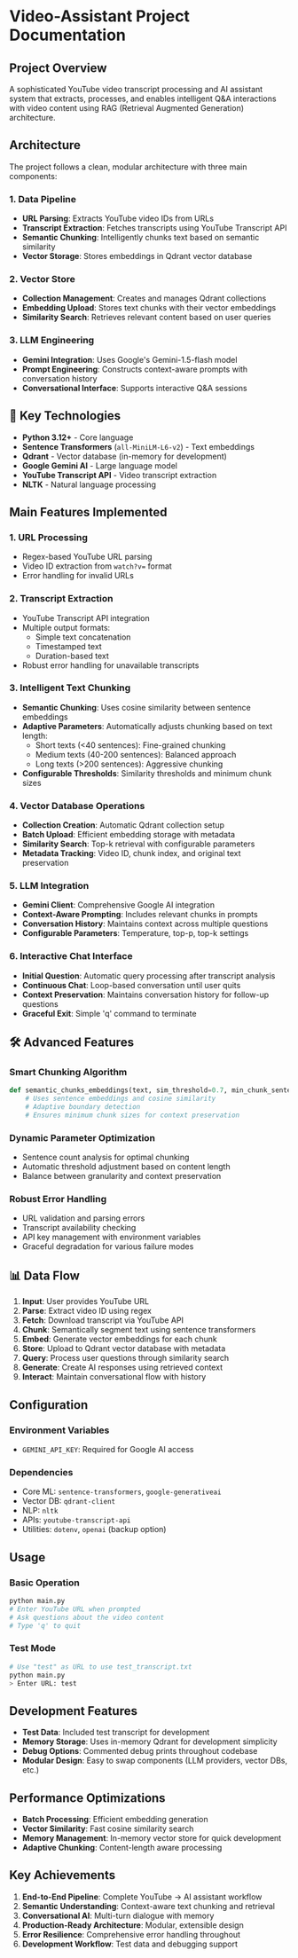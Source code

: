 # Video-Assistant Project Documentation

## Project Overview

A sophisticated YouTube video transcript processing and AI assistant system that extracts, processes, and enables intelligent Q&A interactions with video content using RAG (Retrieval Augmented Generation) architecture.

## Architecture

The project follows a clean, modular architecture with three main components:

### 1. Data Pipeline
- **URL Parsing**: Extracts YouTube video IDs from URLs
- **Transcript Extraction**: Fetches transcripts using YouTube Transcript API
- **Semantic Chunking**: Intelligently chunks text based on semantic similarity
- **Vector Storage**: Stores embeddings in Qdrant vector database

### 2. Vector Store
- **Collection Management**: Creates and manages Qdrant collections
- **Embedding Upload**: Stores text chunks with their vector embeddings
- **Similarity Search**: Retrieves relevant content based on user queries

### 3. LLM Engineering
- **Gemini Integration**: Uses Google's Gemini-1.5-flash model
- **Prompt Engineering**: Constructs context-aware prompts with conversation history
- **Conversational Interface**: Supports interactive Q&A sessions

## 🔧 Key Technologies

- **Python 3.12+** - Core language
- **Sentence Transformers** (`all-MiniLM-L6-v2`) - Text embeddings
- **Qdrant** - Vector database (in-memory for development)
- **Google Gemini AI** - Large language model
- **YouTube Transcript API** - Video transcript extraction
- **NLTK** - Natural language processing


## Main Features Implemented

### 1. URL Processing
- Regex-based YouTube URL parsing
- Video ID extraction from `watch?v=` format
- Error handling for invalid URLs

### 2. Transcript Extraction
- YouTube Transcript API integration
- Multiple output formats:
  - Simple text concatenation
  - Timestamped text
  - Duration-based text
- Robust error handling for unavailable transcripts

### 3. Intelligent Text Chunking
- **Semantic Chunking**: Uses cosine similarity between sentence embeddings
- **Adaptive Parameters**: Automatically adjusts chunking based on text length:
  - Short texts (<40 sentences): Fine-grained chunking
  - Medium texts (40-200 sentences): Balanced approach
  - Long texts (>200 sentences): Aggressive chunking
- **Configurable Thresholds**: Similarity thresholds and minimum chunk sizes

### 4. Vector Database Operations
- **Collection Creation**: Automatic Qdrant collection setup
- **Batch Upload**: Efficient embedding storage with metadata
- **Similarity Search**: Top-k retrieval with configurable parameters
- **Metadata Tracking**: Video ID, chunk index, and original text preservation

### 5. LLM Integration
- **Gemini Client**: Comprehensive Google AI integration
- **Context-Aware Prompting**: Includes relevant chunks in prompts
- **Conversation History**: Maintains context across multiple questions
- **Configurable Parameters**: Temperature, top-p, top-k settings

### 6. Interactive Chat Interface
- **Initial Question**: Automatic query processing after transcript analysis
- **Continuous Chat**: Loop-based conversation until user quits
- **Context Preservation**: Maintains conversation history for follow-up questions
- **Graceful Exit**: Simple 'q' command to terminate

## 🛠️ Advanced Features

### Smart Chunking Algorithm
```python
def semantic_chunks_embeddings(text, sim_threshold=0.7, min_chunk_sentences=4):
    # Uses sentence embeddings and cosine similarity
    # Adaptive boundary detection
    # Ensures minimum chunk sizes for context preservation
```

### Dynamic Parameter Optimization
- Sentence count analysis for optimal chunking
- Automatic threshold adjustment based on content length
- Balance between granularity and context preservation

### Robust Error Handling
- URL validation and parsing errors
- Transcript availability checking
- API key management with environment variables
- Graceful degradation for various failure modes

## 📊 Data Flow

1. **Input**: User provides YouTube URL
2. **Parse**: Extract video ID using regex
3. **Fetch**: Download transcript via YouTube API
4. **Chunk**: Semantically segment text using sentence transformers
5. **Embed**: Generate vector embeddings for each chunk
6. **Store**: Upload to Qdrant vector database with metadata
7. **Query**: Process user questions through similarity search
8. **Generate**: Create AI responses using retrieved context
9. **Interact**: Maintain conversational flow with history

## Configuration

### Environment Variables
- `GEMINI_API_KEY`: Required for Google AI access

### Dependencies
- Core ML: `sentence-transformers`, `google-generativeai`
- Vector DB: `qdrant-client`
- NLP: `nltk`
- APIs: `youtube-transcript-api`
- Utilities: `dotenv`, `openai` (backup option)

##  Usage

### Basic Operation
```bash
python main.py
# Enter YouTube URL when prompted
# Ask questions about the video content
# Type 'q' to quit
```

### Test Mode
```bash
# Use "test" as URL to use test_transcript.txt
python main.py
> Enter URL: test
```

## Development Features

- **Test Data**: Included test transcript for development
- **Memory Storage**: Uses in-memory Qdrant for development simplicity
- **Debug Options**: Commented debug prints throughout codebase
- **Modular Design**: Easy to swap components (LLM providers, vector DBs, etc.)

## Performance Optimizations

- **Batch Processing**: Efficient embedding generation
- **Vector Similarity**: Fast cosine similarity search
- **Memory Management**: In-memory vector store for quick development
- **Adaptive Chunking**: Content-length aware processing

## Key Achievements

1. **End-to-End Pipeline**: Complete YouTube → AI assistant workflow
2. **Semantic Understanding**: Context-aware text chunking and retrieval
3. **Conversational AI**: Multi-turn dialogue with memory
4. **Production-Ready Architecture**: Modular, extensible design
5. **Error Resilience**: Comprehensive error handling throughout
6. **Development Workflow**: Test data and debugging support
